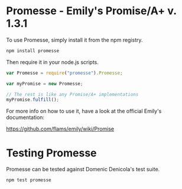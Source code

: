 Promesse - Emily's Promise/A+ v. 1.3.1
=======================================

To use Promesse, simply install it from the npm registry.

```bash
npm install promesse
```

Then require it in your node.js scripts.

```js
var Promesse = require("promesse").Promesse;

var myPromise = new Promesse;

// The rest is like any Promise/A+ implementations
myPromise.fulfill();

```

For more info on how to use it, have a look at the official Emily's documentation:

https://github.com/flams/emily/wiki/Promise

Testing Promesse
==================


Promesse can be tested against Domenic Denicola's test suite.

```bash
npm test promesse
```
